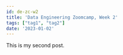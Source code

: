 ```yaml
---
id: de-zc-w2
title: 'Data Engineering Zoomcamp, Week 2'
tags: ["tag1", "tag2"]
date: '2023-01-02'
---
```


This is my second post.